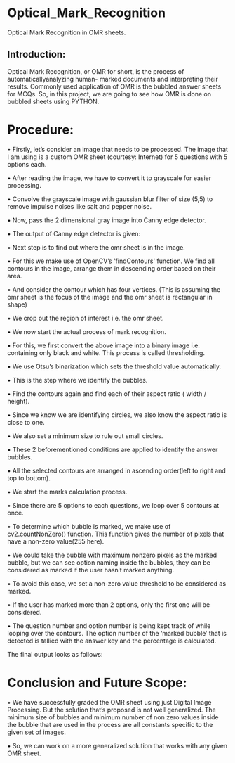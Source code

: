 # Optical_Mark_Recognition
Optical Mark Recognition in OMR sheets.

## Introduction:

Optical Mark Recognition, or OMR for short, is the process
of automaticallyanalyzing human- marked documents and
interpreting their results. Commonly used application of OMR is the
bubbled answer sheets for MCQs.
So, in this project, we are going to see how OMR is done on
bubbled sheets using PYTHON.

# Procedure:

• Firstly, let’s consider an
image that needs to be
processed. The image
that I am using is a
custom OMR sheet
(courtesy: Internet) for 5
questions with 5 options
each.

• After reading the
image, we have to
convert it to grayscale
for easier processing.

• Convolve the
grayscale image with
gaussian blur filter of size
(5,5) to remove impulse
noises like salt and
pepper noise.

• Now, pass the 2 dimensional gray image into Canny edge
detector.

• The output of Canny
edge detector is given:

• Next step is to find out where the
omr sheet is in the image.

• For this we make use of
OpenCV’s 'findContours'
function. We find all contours in
the image, arrange them in
descending order based on their
area.

• And consider the contour which
has four vertices.
(This is assuming the omr sheet is the
focus of the image and the omr
sheet is rectangular in shape)

• We crop out the region of interest
i.e. the omr sheet.

• We now start the actual process of
mark recognition.

• For this, we first convert the above
image into a binary image i.e.
containing only black and white.
This process is called thresholding.

• We use Otsu’s binarization which
sets the threshold value
automatically.

• This is the step where we identify the bubbles.

• Find the contours again and find each of their aspect ratio
( width / height).

• Since we know we are identifying circles, we also know the aspect
ratio is close to one.

• We also set a minimum size to rule out small circles.

• These 2 beforementioned conditions are applied to identify the
answer bubbles.

• All the selected contours are arranged in ascending order(left to
right and top to bottom).

• We start the marks calculation process.

• Since there are 5 options to each questions, we loop over 5
contours at once.

• To determine which bubble is marked, we make use of
cv2.countNonZero() function. This function gives the number of
pixels that have a non-zero value(255 here).

• We could take the bubble with maximum nonzero pixels as the
marked bubble, but we can see option naming inside the bubbles,
they can be considered as marked if the user hasn’t marked
anything.

• To avoid this case, we set a non-zero value threshold to be
considered as marked.

• If the user has marked more than 2 options, only the first one will be
considered.

• The question number
and option number is
being kept track of
while looping over the
contours. The option
number of the ‘marked
bubble’ that is detected
is tallied with the answer
key and the
percentage is
calculated.

The final output looks as
follows:

# Conclusion and Future Scope:
• We have successfully graded the OMR sheet using just Digital Image
Processing. But the solution that’s proposed is not well generalized.
The minimum size of bubbles and minimum number of non zero
values inside the bubble that are used in the process are all
constants specific to the given set of images.

• So, we can work on a more generalized solution that works with any
given OMR sheet.

